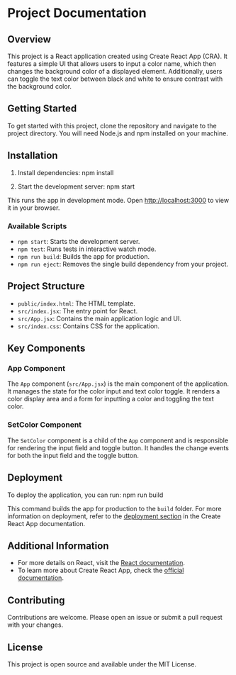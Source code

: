 # Project Documentation

## Overview
This project is a React application created using Create React App (CRA). It features a simple UI that allows users to input a color name, which then changes the background color of a displayed element. Additionally, users can toggle the text color between black and white to ensure contrast with the background color.

## Getting Started
To get started with this project, clone the repository and navigate to the project directory. You will need Node.js and npm installed on your machine.

## Installation
1. Install dependencies:
   npm install
   
2. Start the development server:
   npm start
   
This runs the app in development mode. Open [http://localhost:3000](http://localhost:3000) to view it in your browser.
   
### Available Scripts
- `npm start`: Starts the development server.
- `npm test`: Runs tests in interactive watch mode.
- `npm run build`: Builds the app for production.
- `npm run eject`: Removes the single build dependency from your project.

## Project Structure
- `public/index.html`: The HTML template.
- `src/index.jsx`: The entry point for React.
- `src/App.jsx`: Contains the main application logic and UI.
- `src/index.css`: Contains CSS for the application.

## Key Components
### App Component
The `App` component (`src/App.jsx`) is the main component of the application. It manages the state for the color input and text color toggle. It renders a color display area and a form for inputting a color and toggling the text color.

### SetColor Component
The `SetColor` component is a child of the `App` component and is responsible for rendering the input field and toggle button. It handles the change events for both the input field and the toggle button.

## Deployment
To deploy the application, you can run:
npm run build

This command builds the app for production to the `build` folder. For more information on deployment, refer to the [deployment section](https://facebook.github.io/create-react-app/docs/deployment) in the Create React App documentation.

## Additional Information
- For more details on React, visit the [React documentation](https://reactjs.org/).
- To learn more about Create React App, check the [official documentation](https://facebook.github.io/create-react-app/docs/getting-started).

## Contributing
Contributions are welcome. Please open an issue or submit a pull request with your changes.

## License
This project is open source and available under the MIT License.